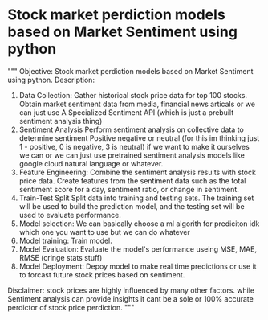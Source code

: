 # Stock market perdiction models based on Market Sentiment using python
"""
Objective: Stock market perdiction models based on Market Sentiment using python.
Description:
1. Data Collection:
    Gather historical stock price data for top 100 stocks.
    Obtain market sentiment data from media, financial news articals or we can just use A Specialized Sentiment API (which is just a prebuilt sentiment analysis thing)
2. Sentiment Analysis
    Perform sentiment analysis on collective data to determine sentiment Positive negative or neutral (for this im thinking just 1 - positive, 0 is negative, 3 is neutral) if we want to make it ourselves we can or we can just use pretrained sentiment analysis models like google cloud natural language or whatever.
3. Feature Engineering:
    Combine the sentiment analysis results with stock price data.
    Create features from the sentiment data such as the total sentiment score for a day, sentiment ratio, or change in sentiment. 
4. Train-Test Split
    Split data into training and testing sets. The training set will be used to build the prediction model, and the testing set will be used to evaluate performance.
5. Model selection:
    We can basically choose a ml algorith for prediciton idk which one you want to use but we can do whatever
6. Model training:
    Train model.
7. Model Evaluation:
    Evaluate the model's performance useing MSE, MAE, RMSE (cringe stats stuff)
8. Model Deployment:
    Depoy model to make real time predictions or use it to forcast future stock prices based on sentiment. 

Disclaimer:
 stock prices are highly influenced by many other factors. while Sentiment analysis can provide insights it cant be a sole or 100% accurate perdictor of stock price perdiction. 
"""
